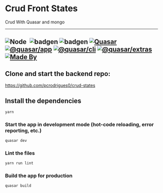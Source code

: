 # Crud Front States

Crud With Quasar and mongo

---
![Node](https://img.shields.io/badge/-Node.js-5B9856?style=flat&logoColor=fff&logo=node.js)&nbsp;
![badgen](https://badgen.net/badge/built%20with/javascript/yellow)
![badgen](https://badgen.net/badge/built%20with/love/red)
[![Quasar](https://img.shields.io/npm/v/quasar.svg?label=quasar)](https://github.com/quasarframework/quasar)
[![@quasar/app](https://img.shields.io/npm/v/%40quasar/app.svg?label=@quasar/app)](https://github.com/quasarframework/quasar/tree/dev/app)
[![@quasar/cli](https://img.shields.io/npm/v/%40quasar/cli.svg?label=@quasar/cli)](https://github.com/quasarframework/quasar/tree/dev/cli)
[![@quasar/extras](https://img.shields.io/npm/v/%40quasar/extras.svg?label=@quasar/extras)](https://github.com/quasarframework/quasar/tree/dev/extras)
[![Made By](https://img.shields.io/badge/made%20by-Paulo%20Rodrigues-blue)](https://www.linkedin.com/in/pcqrodrigues/)
---


## Clone and start the backend repo:
https://github.com/pcrodrigues0/crud-states

## Install the dependencies
```bash
yarn
```

### Start the app in development mode (hot-code reloading, error reporting, etc.)
```bash
quasar dev
```

### Lint the files
```bash
yarn run lint
```

### Build the app for production
```bash
quasar build
```
